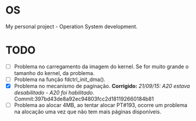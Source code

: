 # OS

My personal project - Operation System development.

# TODO
- [ ] Problema no carregamento da imagem do kernel. Se for muito grande o tamanho do kernel, da problema.
- [ ] Problema na função fdctrl_init_dma().
- [x] Problema no mecanismo de paginação. **Corrigido:** *21/09/15: A20 estava desabilitado - A20 foi habilitado.* Commit:397bd43de8a92ec94803fcc2d181192660184b81
- [ ] Problema ao alocar 4MB, ao tentar alocar PT#193, ocorre um problema na alocação uma vez que não tem mais páginas disponíveis. 
